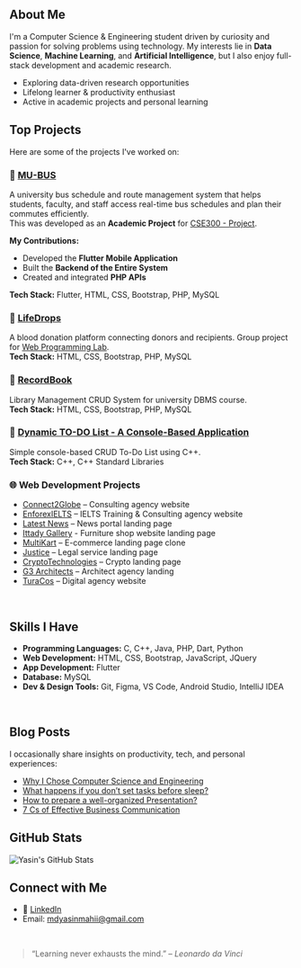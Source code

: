 ## About Me

I'm a Computer Science & Engineering student driven by curiosity and passion for solving problems using technology. My interests lie in **Data Science**, **Machine Learning**, and **Artificial Intelligence**, but I also enjoy full-stack development and academic research.

- Exploring data-driven research opportunities
- Lifelong learner & productivity enthusiast
- Active in academic projects and personal learning

## Top Projects

Here are some of the projects I've worked on:

### 🔗 [MU-BUS](https://github.com/mdyasinahmed/MU-Bus)
A university bus schedule and route management system that helps students, faculty, and staff access real-time bus schedules and plan their commutes efficiently.  
This was developed as an **Academic Project** for [CSE300 - Project](https://github.com/mdyasinahmed/CSE-300_Project).  

**My Contributions:**  
- Developed the **Flutter Mobile Application**  
- Built the **Backend of the Entire System**  
- Created and integrated **PHP APIs**

**Tech Stack:** Flutter, HTML, CSS, Bootstrap, PHP, MySQL


### 🔗 [LifeDrops](https://lifedrops.great-site.net/)
A blood donation platform connecting donors and recipients. Group project for [Web Programming Lab](https://github.com/mdyasinahmed/CSE-323_WebProgrammingLab).  
**Tech Stack:** HTML, CSS, Bootstrap, PHP, MySQL


### 🔗 [RecordBook](https://recordbook.great-site.net/)
Library Management CRUD System for university DBMS course.  
**Tech Stack:** HTML, CSS, Bootstrap, PHP, MySQL

### 🔗 [Dynamic TO-DO List - A Console-Based Application](https://github.com/mdyasinahmed/dynamic-todo-list-with-cpp)
Simple console-based CRUD To-Do List using C++.  
**Tech Stack:** C++, C++ Standard Libraries

### 🌐 Web Development Projects
- [Connect2Globe](https://github.com/mdyasinahmed/web.Connect2Globe) – Consulting agency website
- [EnforexIELTS](https://mdyasinahmed.github.io/web.enforex-ielts) – IELTS Training & Consulting agency website
- [Latest News](https://mdyasinahmed.github.io/web.newsportal_landingpage_demo) – News portal landing page
- [Ittady Gallery](https://mdyasinahmed.github.io/web.ittady-gallery) - Furniture shop website landing page  
- [MultiKart](https://mdyasinahmed.github.io/web.MultiKart) – E-commerce landing page clone  
- [Justice](https://justice-landing-page0.netlify.app) – Legal service landing page  
- [CryptoTechnologies](https://mdyasinahmed.github.io/web.Bitcoin) – Crypto landing page  
- [G3 Architects](https://mdyasinahmed.github.io/web.agency-G3-Architects) – Architect agency landing  
- [TuraCos](https://mdyasinahmed.github.io/web.TuraCos) – Digital agency website  
<br>

## Skills I Have

- **Programming Languages:** C, C++, Java, PHP, Dart, Python  
- **Web Development:** HTML, CSS, Bootstrap, JavaScript, JQuery  
- **App Development:** Flutter  
- **Database:** MySQL  
- **Dev & Design Tools:** Git, Figma, VS Code, Android Studio, IntelliJ IDEA  
<br>

## Blog Posts

I occasionally share insights on productivity, tech, and personal experiences:

- [Why I Chose Computer Science and Engineering](https://www.linkedin.com/pulse/why-i-chose-computer-science-engineering-journey-passion-mahi-2eu2f)
- [What happens if you don’t set tasks before sleep?](https://medium.com/@md_yasinahmed/what-happens-if-you-dont-set-tasks-for-the-next-day-before-going-to-sleep-6b2bc875aea)
- [How to prepare a well-organized Presentation?](https://medium.com/@md_yasinahmed/how-to-prepare-a-well-organized-presentation-dfc332f47dff)
- [7 Cs of Effective Business Communication](https://medium.com/@md_yasinahmed/7-cs-of-an-effective-business-communication-in-a-nutshell-4a2779e74460)

## GitHub Stats

![Yasin's GitHub Stats](https://github-readme-stats.vercel.app/api?username=mdyasinahmed&show_icons=true&theme=radical)


<!--
![Top Languages](https://github-readme-stats.vercel.app/api/top-langs/?username=mdyasinahmed&layout=compact&theme=radical)
-->

## Connect with Me

- 🔗 [LinkedIn](https://www.linkedin.com/in/mdyasiin/)
- Email: mdyasinmahii@gmail.com
<br>

> “Learning never exhausts the mind.” – *Leonardo da Vinci*
